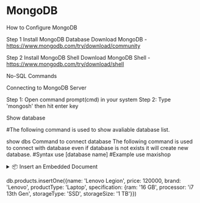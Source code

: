 # MongoDB

How to Configure MongoDB

Step 1
Install MongoDB Database
Download MongoDB - https://www.mongodb.com/try/download/community

Step 2
Install MongoDB Shell
Download MongoDB Shell - https://www.mongodb.com/try/download/shell

No-SQL Commands

Connecting to MongoDB Server

Step 1: Open command prompt(cmd) in your system
Step 2: Type 'mongosh' then hit enter key

Show database

#The following command is used to show avaliable database list.

show dbs
Command to connect database
The following command is used to connect with database even if database is not exists it will create new database.
#Syntax
use [database name]
#Example
use maxishop


<details> <summary>📦 Insert an Embedded Document</summary>
js
Copy
Edit
db.products.insertOne({
  name: 'Lenovo Legion',
  price: 120000,
  brand: 'Lenovo',
  productType: 'Laptop',
  specification: {
    ram: '16 GB',
    processor: 'i7 13th Gen',
    storageType: 'SSD',
    storageSize: '1 TB'
  }
});
</details>


db.products.insertOne({name: 'Lenovo Legion', price: 120000, brand: 'Lenovo', productType: 'Laptop', specification: {ram: '16 GB', processor: 'i7 13th Gen', storageType: 'SSD', storageSize: '1 TB'}})

